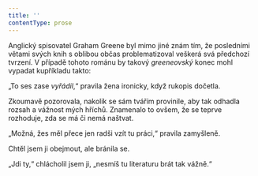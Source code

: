 ```yaml
---
title: ''
contentType: prose
---
```


Anglický spisovatel Graham Greene byl mimo jiné znám tím, že posledními větami svých knih s oblibou občas problematizoval veškerá svá předchozí tvrzení. V případě tohoto románu by takový _greeneovský_ konec mohl vypadat kupříkladu takto:

„To ses zase _vyřádil_,“ pravila žena ironicky, když rukopis dočetla.

Zkoumavě pozorovala, nakolik se sám tvářím provinile, aby tak odhadla rozsah a vážnost mých hříchů. Znamenalo to ovšem, že se teprve rozhoduje, zda se má či nemá naštvat.

„Možná, žes měl přece jen radši vzít tu práci,“ pravila zamyšleně.

Chtěl jsem ji obejmout, ale bránila se.

„Jdi ty,“ chlácholil jsem ji, „nesmíš tu literaturu brát tak vážně.“
